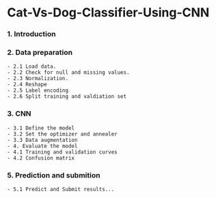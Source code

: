 # Cat-Vs-Dog-Classifier-Using-CNN

### 1. Introduction
### 2. Data preparation
    - 2.1 Load data.
    - 2.2 Check for null and missing values.
    - 2.3 Normalization.
    - 2.4 Reshape
    - 2.5 Label encoding
    - 2.6 Split training and valdiation set
### 3. CNN
    - 3.1 Define the model
    - 3.2 Set the optimizer and annealer
    - 3.3 Data augmentation
    - 4. Evaluate the model
    - 4.1 Training and validation curves
    - 4.2 Confusion matrix
### 5. Prediction and submition
    - 5.1 Predict and Submit results...
